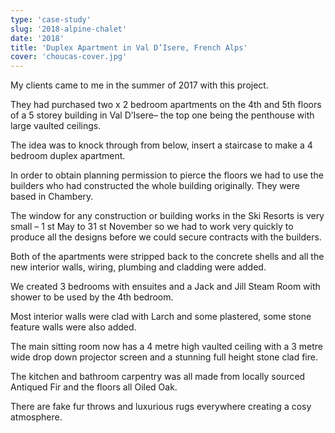 ```yaml
---
type: 'case-study'
slug: '2018-alpine-chalet'
date: '2018'
title: 'Duplex Apartment in Val D’Isere, French Alps'
cover: 'choucas-cover.jpg'
---
```


My clients came to me in the summer of 2017 with this project.

They had purchased two x 2 bedroom apartments on the 4th and 5th floors of a 5 storey building in
Val D’Isere– the top one being the penthouse with large vaulted ceilings.

The idea was to knock through from below, insert a staircase to make a 4 bedroom duplex
apartment.

In order to obtain planning permission to pierce the floors we had to use the builders who had
constructed the whole building originally. They were based in Chambery.

The window for any construction or building works in the Ski Resorts is very small – 1 st May to 31 st
November so we had to work very quickly to produce all the designs before we could secure
contracts with the builders.

Both of the apartments were stripped back to the concrete shells and all the new interior walls,
wiring, plumbing and cladding were added.

We created 3 bedrooms with ensuites and a Jack and Jill Steam Room with shower to be used by the
4th bedroom.

Most interior walls were clad with Larch and some plastered, some stone feature walls were also
added.

The main sitting room now has a 4 metre high vaulted ceiling with a 3 metre wide drop down
projector screen and a stunning full height stone clad fire.

The kitchen and bathroom carpentry was all made from locally sourced Antiqued Fir and the floors
all Oiled Oak.

There are fake fur throws and luxurious rugs everywhere creating a cosy atmosphere.
